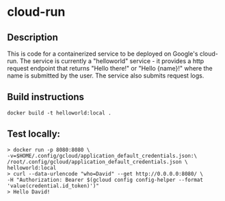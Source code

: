 # cloud-run

## Description
This is code for a containerized service to be deployed on Google's cloud-run. The service is currently a "helloworld" service - it provides a http request endpoint that returns "Hello there!" or "Hello {name}!" where the name is submitted by the user. The service also submits request logs.

## Build instructions
```
docker build -t helloworld:local .
```

## Test locally:
```
> docker run -p 8080:8080 \
-v=$HOME/.config/gcloud/application_default_credentials.json:\
/root/.config/gcloud/application_default_credentials.json \
helloworld:local
> curl --data-urlencode "who=David" --get http://0.0.0.0:8080/ \
-H "Authorization: Bearer $(gcloud config config-helper --format 'value(credential.id_token)')"
> Hello David!
```

